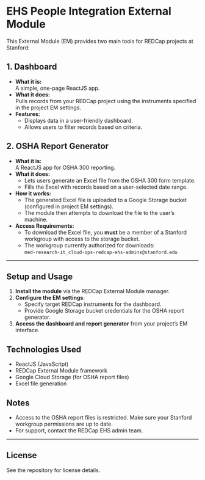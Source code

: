 # EHS People Integration External Module

This External Module (EM) provides two main tools for REDCap projects at Stanford:

## 1. Dashboard

- **What it is:**  
  A simple, one-page ReactJS app.
- **What it does:**  
  Pulls records from your REDCap project using the instruments specified in the project EM settings.
- **Features:**  
  - Displays data in a user-friendly dashboard.
  - Allows users to filter records based on criteria.

## 2. OSHA Report Generator

- **What it is:**  
  A ReactJS app for OSHA 300 reporting.
- **What it does:**  
  - Lets users generate an Excel file from the OSHA 300 form template.
  - Fills the Excel with records based on a user-selected date range.
- **How it works:**  
  - The generated Excel file is uploaded to a Google Storage bucket (configured in project EM settings).
  - The module then attempts to download the file to the user’s machine.
- **Access Requirements:**  
  - To download the Excel file, you **must** be a member of a Stanford workgroup with access to the storage bucket.
  - The workgroup currently authorized for downloads:  
    `med-research-it_cloud-ops-redcap-ehs-admins@stanford.edu`

---

## Setup and Usage

1. **Install the module** via the REDCap External Module manager.
2. **Configure the EM settings**:
   - Specify target REDCap instruments for the dashboard.
   - Provide Google Storage bucket credentials for the OSHA report generator.
3. **Access the dashboard and report generator** from your project’s EM interface.

## Technologies Used

- ReactJS (JavaScript)
- REDCap External Module framework
- Google Cloud Storage (for OSHA report files)
- Excel file generation

## Notes

- Access to the OSHA report files is restricted. Make sure your Stanford workgroup permissions are up to date.
- For support, contact the REDCap EHS admin team.

---

## License

See the repository for license details.
